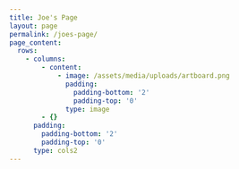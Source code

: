 ```yaml
---
title: Joe's Page
layout: page
permalink: /joes-page/
page_content:
  rows:
    - columns:
        - content:
            - image: /assets/media/uploads/artboard.png
              padding:
                padding-bottom: '2'
                padding-top: '0'
              type: image
        - {}
      padding:
        padding-bottom: '2'
        padding-top: '0'
      type: cols2
---
```


